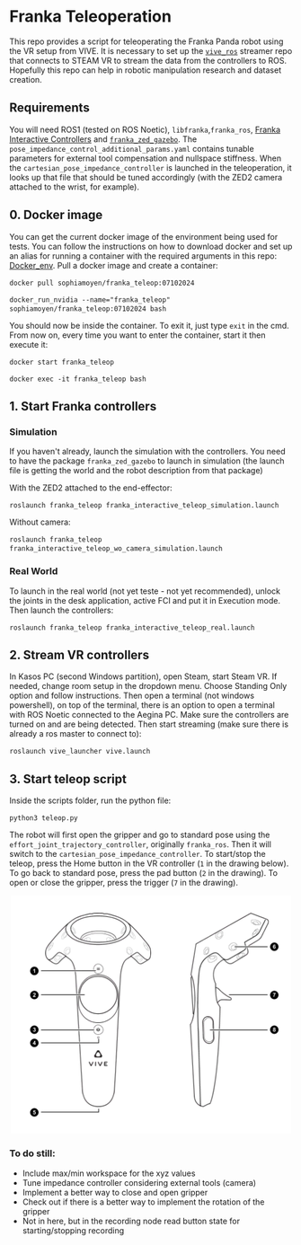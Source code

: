 # Franka Teleoperation

This repo provides a script for teleoperating the Franka Panda robot using the VR setup from VIVE. It is necessary to set up the [`vive_ros`](https://github.com/robosavvy/vive_ros) streamer repo that connects to STEAM VR to stream the data from the controllers to ROS. Hopefully this repo can help in robotic manipulation research and dataset creation.

## Requirements
You will need ROS1 (tested on ROS Noetic), `libfranka`,`franka_ros`, [Franka Interactive Controllers](https://github.com/sophiamoyen/franka_interactive_controllers) and [`franka_zed_gazebo`](https://github.com/pearl-robot-lab/franka_zed_gazebo). The `pose_impedance_control_additional_params.yaml` contains tunable parameters for external tool compensation and nullspace stiffness. When the `cartesian_pose_impedance_controller` is launched in the teleoperation, it looks up that file that should be tuned accordingly (with the ZED2 camera attached to the wrist, for example).


## 0. Docker image
You can get the current docker image of the environment being used for tests. You can follow the instructions on how to download docker and set up an alias for running a container with the required arguments in this repo: [Docker_env](https://github.com/pearl-robot-lab/Docker_env). Pull a docker image and create a container:
```
docker pull sophiamoyen/franka_teleop:07102024
```
```
docker_run_nvidia --name="franka_teleop" sophiamoyen/franka_teleop:07102024 bash
```
You should now be inside the container. To exit it, just type `exit` in the cmd. From now on, every time you want to enter the container, start it then execute it:
```
docker start franka_teleop
```
```
docker exec -it franka_teleop bash
```

## 1. Start Franka controllers
### Simulation
If you haven't already, launch the simulation with the controllers. You need to have the package `franka_zed_gazebo` to launch in simulation (the launch file is getting the world and the robot description from that package)

With the ZED2 attached to the end-effector:

```
roslaunch franka_teleop franka_interactive_teleop_simulation.launch
```

Without camera:
```
roslaunch franka_teleop franka_interactive_teleop_wo_camera_simulation.launch
```

### Real World

To launch in the real world (not yet teste - not yet recommended), unlock the joints in the desk application, active FCI and put it in Execution mode. Then launch the controllers:
```
roslaunch franka_teleop franka_interactive_teleop_real.launch
```

## 2. Stream VR controllers
In Kasos PC (second Windows partition), open Steam, start Steam VR. If needed, change room setup in the dropdown menu. Choose Standing Only option and follow instructions. Then open a terminal (not windows powershell), on top of the terminal, there is an option to open a terminal with ROS Noetic connected to the Aegina PC. Make sure the controllers are turned on and are being detected. Then start streaming (make sure there is already a ros master to connect to):

```
roslaunch vive_launcher vive.launch
```

## 3. Start teleop script
Inside the scripts folder, run the python file:
```
python3 teleop.py
```

The robot will first open the gripper and go to standard pose using the `effort_joint_trajectory_controller`, originally `franka_ros`. Then it will switch to the `cartesian_pose_impedance_controller`. To start/stop the teleop, press the Home button in the VR controller (`1` in the drawing below). To go back to standard pose, press the pad button (`2` in the drawing). To open or close the gripper, press the trigger (`7` in the drawing).

<p align="center">
  <img src="images/controller.png" width="500"/>
</p>

### To do still:
- Include max/min workspace for the xyz values
- Tune impedance controller considering external tools (camera)
- Implement a better way to close and open gripper
- Check out if there is a better way to implement the rotation of the gripper
- Not in here, but in the recording node read button state for starting/stopping recording